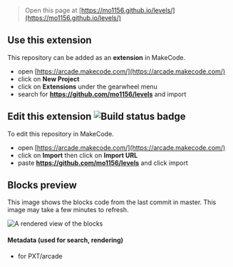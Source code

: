 > Open this page at [https://mo1156.github.io/levels/](https://mo1156.github.io/levels/)

## Use this extension

This repository can be added as an **extension** in MakeCode.

* open [https://arcade.makecode.com/](https://arcade.makecode.com/)
* click on **New Project**
* click on **Extensions** under the gearwheel menu
* search for **https://github.com/mo1156/levels** and import

## Edit this extension ![Build status badge](https://github.com/mo1156/levels/workflows/MakeCode/badge.svg)

To edit this repository in MakeCode.

* open [https://arcade.makecode.com/](https://arcade.makecode.com/)
* click on **Import** then click on **Import URL**
* paste **https://github.com/mo1156/levels** and click import

## Blocks preview

This image shows the blocks code from the last commit in master.
This image may take a few minutes to refresh.

![A rendered view of the blocks](https://github.com/mo1156/levels/raw/master/.github/makecode/blocks.png)

#### Metadata (used for search, rendering)

* for PXT/arcade
<script src="https://makecode.com/gh-pages-embed.js"></script><script>makeCodeRender("{{ site.makecode.home_url }}", "{{ site.github.owner_name }}/{{ site.github.repository_name }}");</script>
